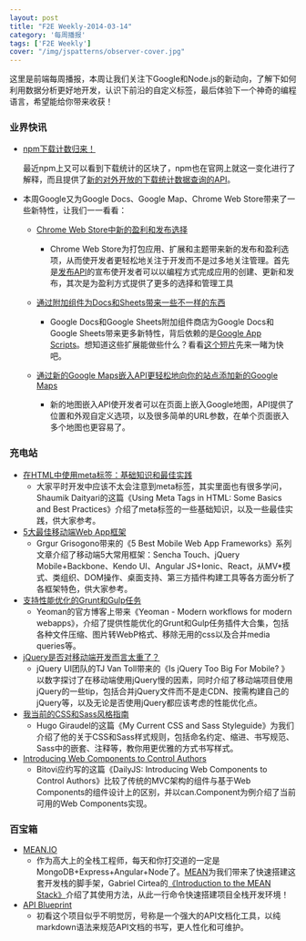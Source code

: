 ```yaml
---
layout: post
title: "F2E Weekly-2014-03-14"
category: '每周播报' 
tags: ['F2E Weekly']
cover: "/img/jspatterns/observer-cover.jpg"
---
```


这里是前端每周播报，本周让我们关注下Google和Node.js的新动向，了解下如何利用数据分析更好地开发，认识下前沿的自定义标签，最后体验下一个神奇的编程语言，希望能给你带来收获！

<!--more-->

### 业界快讯

- [npm下载计数归来！](http://blog.npmjs.org/post/78719826768/download-counts-are-back)
	
	最近npm上又可以看到下载统计的区块了，npm也在官网上就这一变化进行了解释，而且提供了[新的对外开放的下载统计数据查询的API](https://github.com/npm/download-counts)。
	
- 本周Google又为Google Docs、Google Map、Chrome Web Store带来了一些新特性，让我们一一看看：

	- [Chrome Web Store中新的盈利和发布选择](http://googledevelopers.blogspot.com/2014/03/new-monetization-and-publishing-options.html)
	
		- Chrome Web Store为打包应用、扩展和主题带来新的发布和盈利选项，从而使开发者更轻松地关注于开发而不是过多地关注管理。首先是[发布API](http://t.cn/8swHrnO )的宣布使开发者可以以编程方式完成应用的创建、更新和发布，其次是为盈利方式提供了更多的选择和管理工具
		
	- [通过附加组件为Docs和Sheets带来一些不一样的东西](http://googledrive.blogspot.com/2014/03/add-ons.html)
	
		- Google Docs和Google Sheets附加组件商店为Google Docs和Google Sheets带来更多新特性，背后依赖的是[Google App Scripts](http://t.cn/zOTQmxK)。想知道这些扩展能做些什么？看看[这个短片](http://t.cn/8swHxYF)先来一睹为快吧。
		
	- [通过新的Google Maps嵌入API更轻松地向你的站点添加新的Google Maps](http://googlegeodevelopers.blogspot.com/2014/03/adding-new-google-maps-to-your-website.html)
	
		- 新的地图嵌入API使开发者可以在页面上嵌入Google地图，API提供了位置和外观自定义选项，以及很多简单的URL参数，在单个页面嵌入多个地图也更容易了。
		

### 充电站

- [在HTML中使用meta标签：基础知识和最佳实践](http://www.sitepoint.com/meta-tags-html-basics-best-practices/)
	- 大家平时开发中应该不太会注意到meta标签，其实里面也有很多学问，Shaumik Daityari的这篇《Using Meta Tags in HTML: Some Basics and Best Practices》介绍了meta标签的一些基础知识，以及一些最佳实践，供大家参考。
- [5大最佳移动端Web App框架](http://moduscreate.com/5-best-mobile-web-app-frameworks-sencha-touch)
	- Grgur Grisogono带来的《5 Best Mobile Web App Frameworks》系列文章介绍了移动端5大常用框架：Sencha Touch、jQuery Mobile+Backbone、Kendo UI、Angular JS+Ionic、React，从MV*模式、类组织、DOM操作、桌面支持、第三方插件构建工具等各方面分析了各框架特色，供大家参考。
- [支持性能优化的Grunt和Gulp任务](http://yeoman.io/blog/performance-optimization.html)	
	- Yeoman的官方博客上带来《Yeoman - Modern workflows for modern webapps》，介绍了提供性能优化的Grunt和Gulp任务插件大合集，包括各种文件压缩、图片转WebP格式、移除无用的css以及合并media queries等。
- [jQuery是否对移动端开发而言太重了？](http://flippinawesome.org/2014/03/10/is-jquery-too-big-for-mobile)
	- jQuery UI团队的TJ Van Toll带来的《Is jQuery Too Big For Mobile? 》以数字探讨了在移动端使用jQuery慢的因素，同时介绍了移动端项目使用jQuery的一些tip，包括合并jQuery文件而不是走CDN、按需构建自己的jQuery等，以及无论是否使用jQuery都应该考虑的性能优化点。
- [我当前的CSS和Sass风格指南](http://www.sitepoint.com/css-sass-styleguide/)
	- Hugo Giraudel的这篇《My Current CSS and Sass Styleguide》为我们介绍了他的关于CSS和Sass样式规则，包括命名约定、缩进、书写规范、Sass中的嵌套、注释等，教你用更优雅的方式书写样式。
- [Introducing Web Components to Control Authors](http://dailyjs.com/2014/03/10/components-controls/)
	- Bitovi应约写的这篇《DailyJS: Introducing Web Components to Control Authors》比较了传统的MVC架构的组件与基于Web Components的组件设计上的区别，并以can.Component为例介绍了当前可用的Web Components实现。
	
	
### 百宝箱

- [MEAN.IO](http://www.mean.io/)
	- 作为高大上的全栈工程师，每天和你打交道的一定是MongoDB+Express+Angular+Node了。[MEAN](http://www.mean.io/)为我们带来了快速搭建这套开发栈的脚手架，Gabriel Cirtea的[《Introduction to the MEAN Stack》](http://code.tutsplus.com/tutorials/introduction-to-the-mean-stack--cms-19918)介绍了其使用方法，从此一行命令快速搭建项目全栈开发环境！
- [API Blueprint](http://apiblueprint.org/)
	- 初看这个项目似乎不明觉厉，号称是一个强大的API文档化工具，以纯markdown语法来规范API文档的书写，更人性化和可维护。